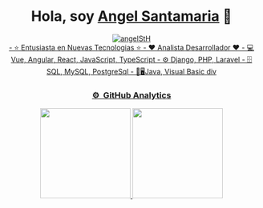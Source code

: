 <div align="center">
<h1 align="center">Hola, soy <a href="https://angelsant04.github.io/angel-dev/">Angel Santamaria</a> 👋</h1>
<a href="https://angelsant04.github.io/angel-dev/" target="blank"><img align="center" src="https://firebasestorage.googleapis.com/v0/b/proyecttpi.appspot.com/o/fotos%2FPortada%20Angel%20Santamaria.png?alt=media&token=e2cd4b76-e159-4b33-9161-5689879b33a6" alt="angelStH" />
</div>

<div align="center">
- ⭐ Entusiasta en Nuevas Tecnologias ⭐ 
- ❤️ Analista Desarrollador ❤️
- 💻 Vue, Angular, React, JavaScript, TypeScript
- ⚙️ Django, PHP, Laravel
- 🗄️ SQL, MySQL, PostgreSql
- 📱🖥️Java, Visual Basic
div
<br>

### ⚙️ &nbsp;GitHub Analytics

<p align="center">
<a href="https://github.com/AngelSant04">
  <img height="180em" src="https://github-readme-stats-eight-theta.vercel.app/api?username=AngelSant04&show_icons=true&theme=algolia&include_all_commits=true&count_private=true"/>
  <img height="180em" src="https://github-readme-stats-eight-theta.vercel.app/api/top-langs/?username=AngelSant04&layout=compact&langs_count=8&theme=algolia"/>
</a>
</p>
